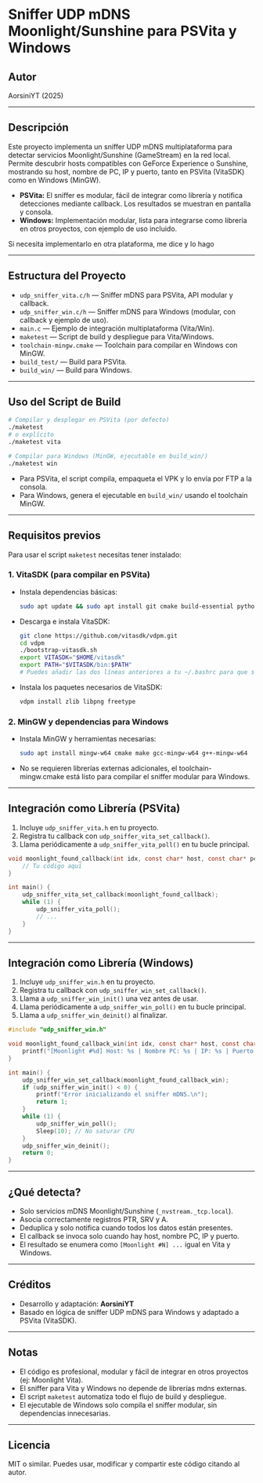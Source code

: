 # Sniffer UDP mDNS Moonlight/Sunshine para PSVita y Windows

## Autor
AorsiniYT (2025)

---

## Descripción
Este proyecto implementa un sniffer UDP mDNS multiplataforma para detectar servicios Moonlight/Sunshine (GameStream) en la red local. Permite descubrir hosts compatibles con GeForce Experience o Sunshine, mostrando su host, nombre de PC, IP y puerto, tanto en PSVita (VitaSDK) como en Windows (MinGW).

- **PSVita:** El sniffer es modular, fácil de integrar como librería y notifica detecciones mediante callback. Los resultados se muestran en pantalla y consola.
- **Windows:** Implementación modular, lista para integrarse como librería en otros proyectos, con ejemplo de uso incluido.

Si necesita implementarlo en otra plataforma, me dice y lo hago

---

## Estructura del Proyecto

- `udp_sniffer_vita.c/h`  — Sniffer mDNS para PSVita, API modular y callback.
- `udp_sniffer_win.c/h`   — Sniffer mDNS para Windows (modular, con callback y ejemplo de uso).
- `main.c`                — Ejemplo de integración multiplataforma (Vita/Win).
- `maketest`              — Script de build y despliegue para Vita/Windows.
- `toolchain-mingw.cmake` — Toolchain para compilar en Windows con MinGW.
- `build_test/`           — Build para PSVita.
- `build_win/`            — Build para Windows.

---

## Uso del Script de Build

```sh
# Compilar y desplegar en PSVita (por defecto)
./maketest
# o explícito
./maketest vita

# Compilar para Windows (MinGW, ejecutable en build_win/)
./maketest win
```

- Para PSVita, el script compila, empaqueta el VPK y lo envía por FTP a la consola.
- Para Windows, genera el ejecutable en `build_win/` usando el toolchain MinGW.

---

## Requisitos previos

Para usar el script `maketest` necesitas tener instalado:

### 1. VitaSDK (para compilar en PSVita)

- Instala dependencias básicas:
  ```sh
  sudo apt update && sudo apt install git cmake build-essential python3
  ```
- Descarga e instala VitaSDK:
  ```sh
  git clone https://github.com/vitasdk/vdpm.git
  cd vdpm
  ./bootstrap-vitasdk.sh
  export VITASDK="$HOME/vitasdk"
  export PATH="$VITASDK/bin:$PATH"
  # Puedes añadir las dos líneas anteriores a tu ~/.bashrc para que se carguen siempre
  ```
- Instala los paquetes necesarios de VitaSDK:
  ```sh
  vdpm install zlib libpng freetype
  ```

### 2. MinGW y dependencias para Windows

- Instala MinGW y herramientas necesarias:
  ```sh
  sudo apt install mingw-w64 cmake make gcc-mingw-w64 g++-mingw-w64
  ```
- No se requieren librerías externas adicionales, el toolchain-mingw.cmake está listo para compilar el sniffer modular para Windows.

---

## Integración como Librería (PSVita)

1. Incluye `udp_sniffer_vita.h` en tu proyecto.
2. Registra tu callback con `udp_sniffer_vita_set_callback()`.
3. Llama periódicamente a `udp_sniffer_vita_poll()` en tu bucle principal.

```c
void moonlight_found_callback(int idx, const char* host, const char* pcname, const char* ip, int port) {
    // Tu código aquí
}

int main() {
    udp_sniffer_vita_set_callback(moonlight_found_callback);
    while (1) {
        udp_sniffer_vita_poll();
        // ...
    }
}
```

---

## Integración como Librería (Windows)

1. Incluye `udp_sniffer_win.h` en tu proyecto.
2. Registra tu callback con `udp_sniffer_win_set_callback()`.
3. Llama a `udp_sniffer_win_init()` una vez antes de usar.
4. Llama periódicamente a `udp_sniffer_win_poll()` en tu bucle principal.
5. Llama a `udp_sniffer_win_deinit()` al finalizar.

```c
#include "udp_sniffer_win.h"

void moonlight_found_callback_win(int idx, const char* host, const char* pcname, const char* ip, int port) {
    printf("[Moonlight #%d] Host: %s | Nombre PC: %s | IP: %s | Puerto: %d\n", idx, host, pcname, ip, port);
}

int main() {
    udp_sniffer_win_set_callback(moonlight_found_callback_win);
    if (udp_sniffer_win_init() < 0) {
        printf("Error inicializando el sniffer mDNS.\n");
        return 1;
    }
    while (1) {
        udp_sniffer_win_poll();
        Sleep(10); // No saturar CPU
    }
    udp_sniffer_win_deinit();
    return 0;
}
```

---

## ¿Qué detecta?
- Solo servicios mDNS Moonlight/Sunshine (`_nvstream._tcp.local`).
- Asocia correctamente registros PTR, SRV y A.
- Deduplica y solo notifica cuando todos los datos están presentes.
- El callback se invoca solo cuando hay host, nombre PC, IP y puerto.
- El resultado se enumera como `[Moonlight #N] ...` igual en Vita y Windows.

---

## Créditos
- Desarrollo y adaptación: **AorsiniYT**
- Basado en lógica de sniffer UDP mDNS para Windows y adaptado a PSVita (VitaSDK).

---

## Notas
- El código es profesional, modular y fácil de integrar en otros proyectos (ej: Moonlight Vita).
- El sniffer para Vita y Windows no depende de librerías mdns externas.
- El script `maketest` automatiza todo el flujo de build y despliegue.
- El ejecutable de Windows solo compila el sniffer modular, sin dependencias innecesarias.

---

## Licencia
MIT o similar. Puedes usar, modificar y compartir este código citando al autor.
